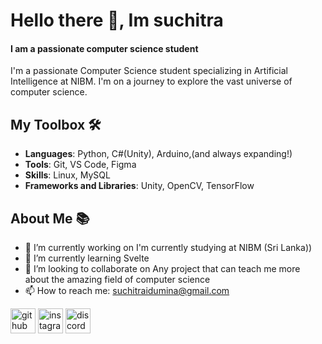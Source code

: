 # Hello there 👋, Im suchitra
#### I am a passionate computer science student 
I'm a passionate Computer Science student specializing in Artificial Intelligence at NIBM. I'm on a journey to explore the vast universe of computer science.


## My Toolbox 🛠️

- **Languages**: Python, C#(Unity), Arduino,(and always expanding!)
- **Tools**: Git, VS Code, Figma
- **Skills**: Linux, MySQL
- **Frameworks and Libraries**: Unity, OpenCV, TensorFlow

## About Me 📚

- 🔭 I’m currently working on I'm currently studying at NIBM (Sri Lanka)) 
- 🌱 I’m currently learning Svelte 
- 👯 I’m looking to collaborate on Any project that can teach me more about the amazing field of computer science 
- 📫 How to reach me: suchitraidumina@gmail.com 

[<img src='https://cdn.jsdelivr.net/npm/simple-icons@3.0.1/icons/github.svg' alt='github' height='40'>](https://github.com/Suchitra-idu)  [<img src='https://cdn.jsdelivr.net/npm/simple-icons@3.0.1/icons/instagram.svg' alt='instagram' height='40'>](https://www.instagram.com/suchitra_idumina//)    [<img src='https://cdn.jsdelivr.net/npm/simple-icons@3.0.1/icons/discord.svg' alt='discord' height='40'>](https://discordapp.com/users/suchitra_idumina)  
